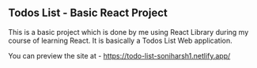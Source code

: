 ## Todos List - Basic React Project

This is a basic project which is done by me using React Library during my course of learning React. It is basically a Todos List Web application.

You can preview the site at - https://todo-list-soniharsh1.netlify.app/
